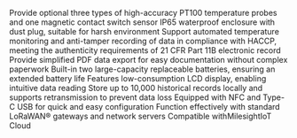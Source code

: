 Provide optional three types of high-accuracy PT100 temperature probes and one magnetic contact switch sensor
IP65 waterproof enclosure with dust plug, suitable for harsh environment
Support automated temperature monitoring and anti-tamper recording of data in compliance with HACCP, meeting the authenticity requirements of 21 CFR Part 11B electronic record
Provide simplified PDF data export for easy documentation without complex paperwork
Built-in two large-capacity replaceable batteries, ensuring an extended battery life
Features low-consumption LCD display, enabling intuitive data reading
Store up to 10,000 historical records locally and supports retransmission to prevent data loss
Equipped with NFC and Type-C USB for quick and easy configuration
Function effectively with standard LoRaWAN® gateways and network servers
Compatible withMilesightIoT Cloud
